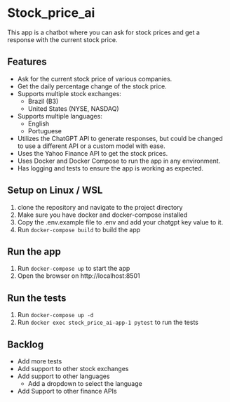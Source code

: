 # Stock_price_ai

This app is a chatbot where you can ask for stock prices and get a response with the current stock price.

## Features

- Ask for the current stock price of various companies.
- Get the daily percentage change of the stock price.
- Supports multiple stock exchanges:
    - Brazil (B3)
    - United States (NYSE, NASDAQ)
- Supports multiple languages:
    - English
    - Portuguese
- Utilizes the ChatGPT API to generate responses, but could be changed to use a different API or a custom model with
  ease.
- Uses the Yahoo Finance API to get the stock prices.
- Uses Docker and Docker Compose to run the app in any environment.
- Has logging and tests to ensure the app is working as expected.

## Setup on Linux / WSL

1. clone the repository and navigate to the project directory
2. Make sure you have docker and docker-compose installed
3. Copy the .env.example file to .env and add your chatgpt key value to it.
4. Run ```docker-compose build``` to build the app

## Run the app

1. Run ```docker-compose up``` to start the app
2. Open the browser on http://localhost:8501

## Run the tests

1. Run ```docker-compose up -d```
2. Run ```docker exec stock_price_ai-app-1 pytest``` to run the tests

## Backlog

- Add more tests
- Add support to other stock exchanges
- Add support to other languages
    - Add a dropdown to select the language
- Add Support to other finance APIs